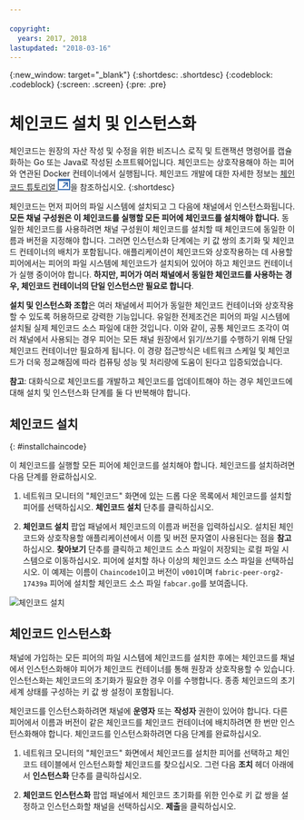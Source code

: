 ```yaml
---

copyright:
  years: 2017, 2018
lastupdated: "2018-03-16"
---
```


{:new_window: target="_blank"}
{:shortdesc: .shortdesc}
{:codeblock: .codeblock}
{:screen: .screen}
{:pre: .pre}

# 체인코드 설치 및 인스턴스화

체인코드는 원장의 자산 작성 및 수정을 위한 비즈니스 로직 및 트랜잭션 명령어를 캡슐화하는 Go 또는 Java로 작성된
소프트웨어입니다. 체인코드는 상호작용해야 하는 피어와 연관된 Docker 컨테이너에서 실행됩니다.  체인코드 개발에 대한 자세한 정보는 [체인코드 튜토리얼 ![외부 링크 아이콘](../images/external_link.svg "외부 링크 아이콘")](http://hyperledger-fabric.readthedocs.io/en/latest/chaincode.html)을 참조하십시오.
{:shortdesc}

체인코드는 먼저 피어의 파일 시스템에 설치되고 그 다음에 채널에서 인스턴스화됩니다.  **모든 채널 구성원은 이 체인코드를 실행할 모든 피어에 체인코드를 설치해야 합니다.** 동일한 체인코드를 사용하려면 채널 구성원이 체인코드를 설치할 때 체인코드에 동일한 이름과 버전을 지정해야 합니다. 그러면 인스턴스화 단계에는 키 값 쌍의 초기화 및 체인코드 컨테이너의 배치가 포함됩니다. 애플리케이션이 체인코드와 상호작용하는 데 사용할 피어에서는 피어의 파일 시스템에 체인코드가 설치되어 있어야 하고 체인코드 컨테이너가 실행 중이어야 합니다. **하지만, 피어가 여러 채널에서 동일한 체인코드를 사용하는 경우, 체인코드 컨테이너의 단일 인스턴스만 필요로 합니다**.  

**설치 및 인스턴스화 조합**은 여러 채널에서 피어가 동일한 체인코드 컨테이너와 상호작용할 수 있도록 허용하므로 강력한 기능입니다. 유일한 전제조건은 피어의 파일 시스템에 설치될 실제 체인코드 소스 파일에 대한 것입니다.  이와 같이, 공통 체인코드 조각이 여러 채널에서 사용되는 경우 피어는 모든 채널 원장에서 읽기/쓰기를 수행하기 위해 단일 체인코드 컨테이너만 필요하게 됩니다.  이 경량 접근방식은 네트워크 스케일 및 체인코드가 더욱 정교해짐에 따라 컴퓨팅 성능 및 처리량에 도움이 된다고 입증되었습니다.  

**참고**: 대화식으로 체인코드를 개발하고 체인코드를 업데이트해야 하는 경우 체인코드에 대해 설치 및 인스턴스화 단계를 둘 다 반복해야 합니다.


## 체인코드 설치
{: #installchaincode}

이 체인코드를 실행할 모든 피어에 체인코드를 설치해야 합니다. 체인코드를 설치하려면 다음 단계를 완료하십시오.
1. 네트워크 모니터의 "체인코드" 화면에 있는 드롭 다운 목록에서 체인코드를 설치할 피어를 선택하십시오.  **체인코드 설치** 단추를 클릭하십시오.
<!--
  ![Chaincode screen](../images/chaincode_install_overview.png "Chaincode scren")  
-->

2. **체인코드 설치** 팝업 패널에서 체인코드의 이름과 버전을 입력하십시오. 설치된 체인코드와 상호작용할 애플리케이션에서 이름 및 버전 문자열이 사용된다는 점을 **참고**하십시오.  **찾아보기** 단추를 클릭하고 체인코드 소스 파일이 저장되는 로컬 파일 시스템으로 이동하십시오. 피어에 설치할 하나 이상의 체인코드 소스 파일을 선택하십시오.  이 예제는 이름이 `Chaincode1`이고 버전이 `v001`이며 `fabric-peer-org2-17439a` 피어에 설치할 체인코드 소스 파일 `fabcar.go`를 보여줍니다.  

  ![체인코드 설치](../images/chaincode_install.png "체인코드 설치")



## 체인코드 인스턴스화
채널에 가입하는 모든 피어의 파일 시스템에 체인코드를 설치한 후에는 체인코드를 채널에서 인스턴스화해야 피어가 체인코드 컨테이너를 통해 원장과 상호작용할 수 있습니다. 인스턴스화는 체인코드의 초기화가 필요한 경우 이를 수행합니다.  종종 체인코드의 초기 세계 상태를 구성하는 키 값 쌍 설정이 포함됩니다.  

체인코드를 인스턴스화하려면 채널에 **운영자** 또는 **작성자** 권한이 있어야 합니다.  다른 피어에서 이름과 버전이 같은 체인코드를 체인코드 컨테이너에 배치하려면 한 번만 인스턴스화해야 합니다.  체인코드를 인스턴스화하려면 다음 단계를 완료하십시오.
1. 네트워크 모니터의 "체인코드" 화면에서 체인코드를 설치한 피어를 선택하고 체인코드 테이블에서 인스턴스화할 체인코드를 찾으십시오. 그런 다음 **조치** 헤더 아래에서 **인스턴스화** 단추를 클릭하십시오.  
<!--
  ![Instantiate Chaincode](../images/chaincode_instantiate.png "Instantiate Chaincode")  
-->

2. **체인코드 인스턴스화** 팝업 패널에서 체인코드 초기화를 위한 인수로 키 값 쌍을 설정하고 인스턴스화할 채널을 선택하십시오.  **제출**을 클릭하십시오.
<!--
  ![Instantiate Chaincode panel](../images/chaincode_instantiate_panel.png "Instantiate Chaincode panel")   
-->
